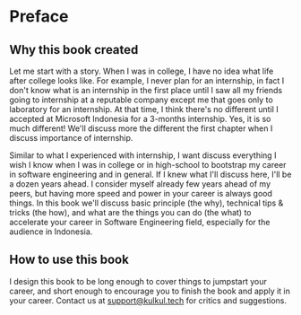 # Preface

## Why this book created

Let me start with a story. When I was in college, I have no idea what life after college looks like. For example, I never plan for an internship, in fact I don't know what is an internship in the first place until I saw all my friends going to internship at a reputable company except me that goes only to laboratory for an internship. At that time, I think there's no different until I accepted at Microsoft Indonesia for a 3-months internship. Yes, it is so much different! We'll discuss more the different the first chapter when I discuss importance of internship.

Similar to what I experienced with internship, I want discuss everything I wish I know when I was in college or in high-school to bootstrap my career in software engineering and in general. If I knew what I'll discuss here, I'll be a dozen years ahead. I consider myself already few years ahead of my peers, but having more speed and power in your career is always good things. In this book we'll discuss basic principle (the why), technical tips & tricks (the how), and what are the things you can do (the what) to accelerate your career in Software Engineering field, especially for the audience in Indonesia.

## How to use this book

I design this book to be long enough to cover things to jumpstart your career, and short enough to encourage you to finish the book and apply it in your career. Contact us at [support@kulkul.tech](mailto:support@kulkul.tech) for critics and suggestions.

